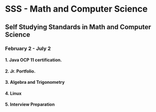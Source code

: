 # SSS - Math and Computer Science
## Self Studying Standards in Math and Computer Science

### February 2 - July 2
#### 1. Java OCP 11 certification.
#### 2. Jr. Portfolio.
#### 3. Algebra and Trigonometry
#### 4. Linux
#### 5. Interview Preparation
